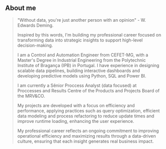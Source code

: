 ## About me
<!--
> Sou formado em [Engenharia de Controle e Automação](https://www.eng-controleautomacao.leopoldina.cefetmg.br/) pelo [Centro Federal de Educação Tecnológica de Minas Gerais](https://www.cefetmg.br/) (CEFET-MG) e concluí o [mestrado em Engenharia Industrial](https://portal3.ipb.pt/index.php/pt/guiaects/cursos/mestrados/curso?cod_escola=3043&cod_curso=9572) no [Instituto Politécnico de Bragança](https://ipb.pt/) (IPB), em Portugal, por meio de um programa de intercâmbio em parceria com o CEFET-MG.
> 
> Durante a graduação no CEFET-MG fui proativo ao atuar na organização de eventos e em projetos de extensão e pesquisa trabalhando com robótica, instrumentação, sistemas fotovoltaicos e desenvolvimento web/mobile. Também atuei na gestão da [empresa júnior Encautech](https://encautech.com/) e do Diretório Acadêmico - órgão de representação política estudantil.
>
> No início da minha carreira, tive a oportunidade de estagiar em duas empresas do setor de energia: [Carto Solar](https://cartosolar.com.br) e [Energisa](https://www.grupoenergisa.com.br). Na primeira trabalhei com projetos de eficiência energética e na segunda trabalhei com o acompanhamento de indicadores estratégicos para avaliação do desempenho de serviços de TI. Em ambas trabalhei com grandes quantidades de dados e a necessidade de tratá-los, organizá-los e analisá-los, daí surgiu minha grande paixão profissional: **Ciência de Dados**. Durante o intercâmbio em Portugal ampliei a paixão por trabalhar com dados ao desenvolver meu trabalho de conclusão de curso dentro do projeto [iSafety](https://isafety.morecolab.pt), no qual atuei como bolsista de pesquisa. O objetivo do meu trabalho foi desenvolver e aprimorar um algoritmo de machine learning capaz de prever o nível de risco de ocorrência de acidentes no setor do varejo.
>
> Hoje sou Analista de Processos Sênior na [MRV](https://mrveco.com.br/), e atuo na criação e análise de indicadores para a Diretoria de Produtos e Projetos, gerando insights importantes para suportar uma tomada de decisão orientada por dados utilizando as ferramentas Power BI, Power Query e Linguagem M, funções DAX, SQL e Google Cloud Platform.
>
> -->
> "Without data, you're just another person with an opinion" - W. Edwards Deming.
>
> Inspired by this words, I'm building my professional career focused on transforming data into strategic insights to support high-level decision-making.
>
> I am a Control and Automation Engineer from CEFET-MG, with a Master's Degree in Industrial Engineering from the Polytechnic Institute of Bragança (IPB) in Portugal. I have experience in designing scalable data pipelines, building interactive dashboards and developing predictive models using Python, SQL and Power BI.
>
> I am currently a Sênior Proccess Analyst (data focused) at Proccesses and Results Centre of the Products and Projects Board of the MRV&CO.
>
> My projects are developed with a focus on efficiency and performance, applying practices such as query optimization, efficient data modeling and process refactoring to reduce update times and improve runtime loading, enhancing the user experience.
>
> My professional career reflects an ongoing commitment to improving operational efficiency and maximizing results through a data-driven culture, ensuring that each insight generates real business impact.
